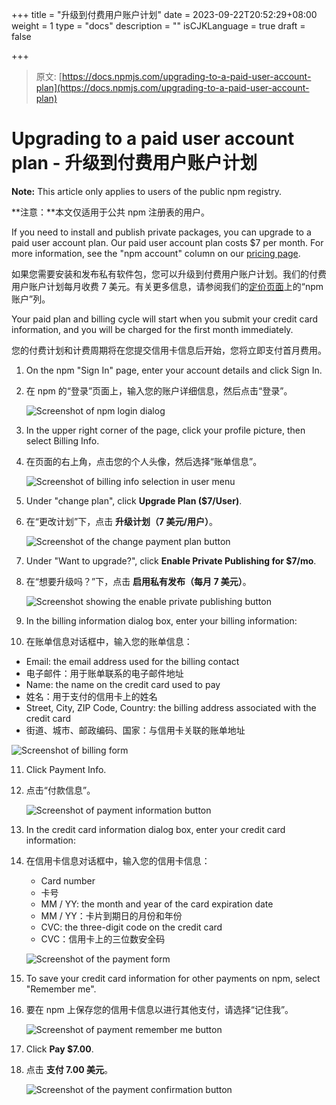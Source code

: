 +++
title = "升级到付费用户账户计划"
date = 2023-09-22T20:52:29+08:00
weight = 1
type = "docs"
description = ""
isCJKLanguage = true
draft = false

+++

> 原文: [https://docs.npmjs.com/upgrading-to-a-paid-user-account-plan](https://docs.npmjs.com/upgrading-to-a-paid-user-account-plan)

# Upgrading to a paid user account plan - 升级到付费用户账户计划

**Note:** This article only applies to users of the public npm registry.

**注意：**本文仅适用于公共 npm 注册表的用户。

If you need to install and publish private packages, you can upgrade to a paid user account plan. Our paid user account plan costs $7 per month. For more information, see the "npm account" column on our [pricing page](https://www.npmjs.com/pricing).

​	如果您需要安装和发布私有软件包，您可以升级到付费用户账户计划。我们的付费用户账户计划每月收费 7 美元。有关更多信息，请参阅我们的[定价页面](https://www.npmjs.com/pricing)上的“npm 账户”列。

Your paid plan and billing cycle will start when you submit your credit card information, and you will be charged for the first month immediately.

​	您的付费计划和计费周期将在您提交信用卡信息后开始，您将立即支付首月费用。

1. On the npm "Sign In" page, enter your account details and click Sign In.

2. 在 npm 的“登录”页面上，输入您的账户详细信息，然后点击“登录”。

   ![Screenshot of npm login dialog](Upgradingtoapaiduseraccountplan_img/user-login.png)

3. In the upper right corner of the page, click your profile picture, then select Billing Info.

4. 在页面的右上角，点击您的个人头像，然后选择“账单信息”。

   ![Screenshot of billing info selection in user menu](Upgradingtoapaiduseraccountplan_img/billing-info.png)

5. Under "change plan", click **Upgrade Plan ($7/User)**.

6. 在“更改计划”下，点击 **升级计划（7 美元/用户）**。

   ![Screenshot of the change payment plan button](Upgradingtoapaiduseraccountplan_img/change-plan.png)

7. Under "Want to upgrade?", click **Enable Private Publishing for $7/mo**.

8. 在“想要升级吗？”下，点击 **启用私有发布（每月 7 美元）**。

   ![Screenshot showing the enable private publishing button](Upgradingtoapaiduseraccountplan_img/enable-private-publishing.png)

9. In the billing information dialog box, enter your billing information:

10. 在账单信息对话框中，输入您的账单信息：

   - Email: the email address used for the billing contact
   - 电子邮件：用于账单联系的电子邮件地址
   - Name: the name on the credit card used to pay
   - 姓名：用于支付的信用卡上的姓名
   - Street, City, ZIP Code, Country: the billing address associated with the credit card
   - 街道、城市、邮政编码、国家：与信用卡关联的账单地址

   ![Screenshot of billing form](Upgradingtoapaiduseraccountplan_img/billing-form.png)

11. Click Payment Info.

12. 点击“付款信息”。

    ![Screenshot of payment information button](Upgradingtoapaiduseraccountplan_img/payment-info-button.png)

13. In the credit card information dialog box, enter your credit card information:

14. 在信用卡信息对话框中，输入您的信用卡信息：

    - Card number
    - 卡号
    - MM / YY: the month and year of the card expiration date
    - MM / YY：卡片到期日的月份和年份
    - CVC: the three-digit code on the credit card
    - CVC：信用卡上的三位数安全码

    ![Screenshot of the payment form](Upgradingtoapaiduseraccountplan_img/billing-upgrade-form.png)

15. To save your credit card information for other payments on npm, select "Remember me".

16. 要在 npm 上保存您的信用卡信息以进行其他支付，请选择“记住我”。

    ![Screenshot of payment remember me button](Upgradingtoapaiduseraccountplan_img/payment-remember-me.png)

17. Click **Pay $7.00**.

18. 点击 **支付 7.00 美元**。

    ![Screenshot of the payment confirmation button](Upgradingtoapaiduseraccountplan_img/billing-upgrade-button.png)
